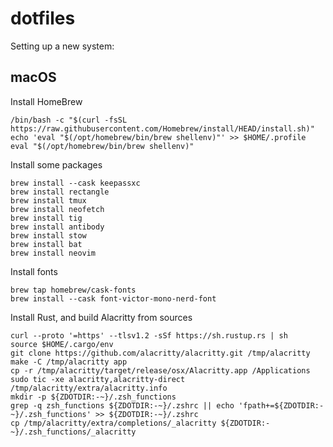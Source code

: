 # dotfiles

Setting up a new system:

## macOS

Install HomeBrew
```
/bin/bash -c "$(curl -fsSL https://raw.githubusercontent.com/Homebrew/install/HEAD/install.sh)"
echo 'eval "$(/opt/homebrew/bin/brew shellenv)"' >> $HOME/.profile
eval "$(/opt/homebrew/bin/brew shellenv)"
```

Install some packages
```
brew install --cask keepassxc
brew install rectangle
brew install tmux
brew install neofetch
brew install tig
brew install antibody
brew install stow
brew install bat
brew install neovim
```

Install fonts
```
brew tap homebrew/cask-fonts
brew install --cask font-victor-mono-nerd-font
```

Install Rust, and build Alacritty from sources
```
curl --proto '=https' --tlsv1.2 -sSf https://sh.rustup.rs | sh
source $HOME/.cargo/env
git clone https://github.com/alacritty/alacritty.git /tmp/alacritty
make -C /tmp/alacritty app
cp -r /tmp/alacritty/target/release/osx/Alacritty.app /Applications
sudo tic -xe alacritty,alacritty-direct /tmp/alacritty/extra/alacritty.info
mkdir -p ${ZDOTDIR:-~}/.zsh_functions
grep -q zsh_functions ${ZDOTDIR:-~}/.zshrc || echo 'fpath+=${ZDOTDIR:-~}/.zsh_functions' >> ${ZDOTDIR:-~}/.zshrc
cp /tmp/alacritty/extra/completions/_alacritty ${ZDOTDIR:-~}/.zsh_functions/_alacritty
```
